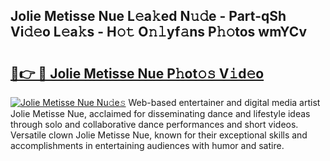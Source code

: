 ## Jolie Metisse Nue L𝚎a𝚔ed N𝚞𝚍e - Part-qSh Vi𝚍𝚎o L𝚎a𝚔s - H𝚘𝚝 O𝚗𝚕yf𝚊ns P𝚑𝚘tos wmYCv

# <h2><a href="http://kf10jwo.oniu.top/?m=Jolie+Metisse+Nue">🔗👉 🔴 Jolie Metisse Nue P𝚑ot𝚘𝚜 V𝚒d𝚎o</a></h2>

[![Jolie Metisse Nue Nu𝚍e𝚜](https://i.imgur.com/0qMVB7G.gif)](http://kf10jwo.oniu.top/?m=Jolie+Metisse+Nue)
Web-based entertainer and digital media artist Jolie Metisse Nue, acclaimed for disseminating dance and lifestyle ideas through solo and collaborative dance performances and short videos. Versatile clown Jolie Metisse Nue, known for their exceptional skills and accomplishments in entertaining audiences with humor and satire.  
